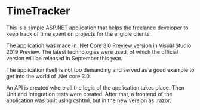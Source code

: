 # TimeTracker

This is a simple ASP.NET application that helps the freelance developer to keep track of time spent on projects for the eligible clients. 

The application was made in .Net Core 3.0 Preview version in Visual Studio 2019 Preview. The latest technologies were used, of which the official version will be released in September this year.

The application itself is not too demanding and served as a good example to get into the world of .Net core 3.0.

An API is created where all the logic of the application takes place.
Then Unit and Integration tests were created. After that, a frontend of the application was built using cshtml, but in the new version as .razor.
